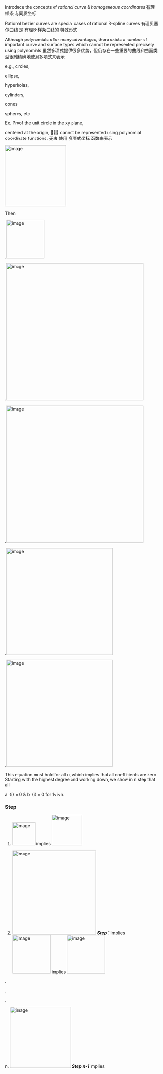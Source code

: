 Introduce the concepts of _rational curve_ & _homogeneous coordinates_ 有理样条 与同质坐标

Rational bezier curves are special cases of rational B-spline curves 有理贝塞尔曲线 是 有理B-样条曲线的 特殊形式 

Although polynomials offer many advantages, there exists a number of important curve and surface types which cannot be represented precisely using polynomials 虽然多项式提供很多优势，但仍存在一些重要的曲线和曲面类型很难精确地使用多项式来表示

e.g.,
circles, 

ellipse,

hyperbolas, 

cylinders,

cones,

spheres, etc

Ex. Proof the unit circle in the xy plane,

centered at the origin, 🙅🙅🙅 cannot be represented using polynomial coordinate functions. 无法 使用 多项式坐标 函数来表示

<img width="200" alt="image" src="https://github.com/ChenxingWang93/ComputationalGeometry/assets/31954987/3184027b-36a3-4b59-ac4e-217649ca706f">

Then 

.<img width="125" alt="image" src="https://github.com/ChenxingWang93/ComputationalGeometry/assets/31954987/01634698-35a1-4db5-bb02-90f3a8c74f70">

.<img width="450" alt="image" src="https://github.com/ChenxingWang93/ComputationalGeometry/assets/31954987/4bd4462b-3437-4ba5-bf02-e5abf41d7ff6">

.<img width="450" alt="image" src="https://github.com/ChenxingWang93/ComputationalGeometry/assets/31954987/e19f21c2-a2da-4ebd-8101-2b0a6fd6a65f">

.<img width="350" alt="image" src="https://github.com/ChenxingWang93/ComputationalGeometry/assets/31954987/668e69b5-1df0-4c32-97bf-9fae95fffe86">

.<img width="350" alt="image" src="https://github.com/ChenxingWang93/ComputationalGeometry/assets/31954987/c1cdc593-7ef9-4581-8047-e88f70d83873">

This equation must hold for all u, which implies that all coefficients are zero. Starting with the highest degree and working down, we show in n step that all 

a_{i} = 0 & b_{i} = 0 for 1<i<n.

### Step

  1. <img width="75" alt="image" src="https://github.com/ChenxingWang93/GeometryEngineering/assets/31954987/d24aa920-f917-48c1-b77b-4c392024c65d"> implies <img width="100" alt="image" src="https://github.com/ChenxingWang93/GeometryEngineering/assets/31954987/78bfd3c5-7db8-4a27-b3db-61b55ffe653b">


  2. <img width="275" alt="image" src="https://github.com/ChenxingWang93/GeometryEngineering/assets/31954987/4596fcd9-aca3-4e15-b653-54133c36777d"> ***Step 1*** implies <img width="125" alt="image" src="https://github.com/ChenxingWang93/GeometryEngineering/assets/31954987/8e36500f-39c3-495a-9951-3a2627511ed1"> implies <img width="125" alt="image" src="https://github.com/ChenxingWang93/GeometryEngineering/assets/31954987/6f836362-0d75-4824-baf9-111662c77448">

  . 
  
  . 
  
  . 
  
  n. <img width="200" alt="image" src="https://github.com/ChenxingWang93/GeometryEngineering/assets/31954987/42b1b4d8-1eab-48d4-abac-d039ec4561a4"> ***Step n-1*** implies
